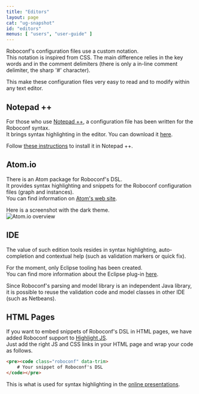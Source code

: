 ```yaml
---
title: "Editors"
layout: page
cat: "ug-snapshot"
id: "editors"
menus: [ "users", "user-guide" ]
---
```


Roboconf's configuration files use a custom notation.  
This notation is inspired from CSS. The main difference relies in the key words
and in the comment delimiters (there is only a in-line comment delimiter, the sharp '#'
character).

This make these configuration files very easy to read and to modify within any text editor.


## Notepad ++

For those who use [Notepad ++](http://notepad-plus-plus.org), a configuration file has been written for the Roboconf syntax.  
It brings syntax highlighting in the editor. You can download it [here](/resources/downloads/roboconf--npp.xml). 

Follow [these instructions](http://sourceforge.net/apps/mediawiki/notepad-plus/index.php?title=User_Defined_Language_Files#How_to_install_user_defined_language_files)
to install it in Notepad ++.


## Atom.io

There is an Atom package for Roboconf's DSL.  
It provides syntax highlighting and snippets for the Roboconf configuration files (graph and instances).  
You can find information on [Atom's web site](https://atom.io/packages/language-roboconf).

Here is a screenshot with the dark theme.  
<img src="/resources/img/atom.io-overview.png" alt="Atom.io overview" class="gs" />


## IDE

The value of such edition tools resides in syntax highlighting, auto-completion and contextual
help (such as validation markers or quick fix).

For the moment, only Eclipse tooling has been created.  
You can find more information about the Eclipse plug-in [here](eclipse-plugin.html).

Since Roboconf's parsing and model library is an independent Java library, it is possible to reuse the
validation code and model classes in other IDE (such as Netbeans).


## HTML Pages

If you want to embed snippets of Roboconf's DSL in HTML pages, we have added Roboconf
support to [Highlight JS](http://highlightjs.org/).  
Just add the right JS and CSS links in your HTML page and wrap your code as follows.

```html
<pre><code class="roboconf" data-trim>
	# Your snippet of Roboconf's DSL
</code></pre>
```

This is what is used for syntax highlighting in the [online presentations](reusable-slides.html).

